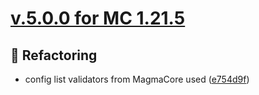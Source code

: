 # [v.5.0.0 for MC 1.21.5](https://github.com/XxRexRaptorxX/Suspicious-Pots/compare/v.5.0.0-dev1...v.5.0.0-dev6)

## 🔨 Refactoring

- config list validators from MagmaCore used ([e754d9f](https://github.com/XxRexRaptorxX/Suspicious-Pots/commit/e754d9f8ca31a57b7567801a41851787040e3b60))

